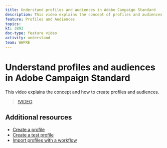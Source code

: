 ```yaml
---
title: Understand profiles and audiences in Adobe Campaign Standard
description: This video explains the concept of profiles and audiences and how to create profiles and audiences in Adobe Campaign Standard (ACS)
feature: Profiles and Audiences
topics:
kt: 3893
doc-type: feature video
activity: understand
team: WWFRE
---
```


# Understand profiles and audiences in Adobe Campaign Standard

This video explains the concept and how to create profiles and audiences.

>[!VIDEO](https://video.tv.adobe.com/v/18464?quality=12)

## Additional resources

* [Create a profile](/help/acs/profiles-and-audiences/creating-a-profile.md)
* [Create a test profile](/help/acs/profiles-and-audiences/test-profiles.md)
* [Import profiles with a workflow](/help/acs/managing-processes-and-data/importing-profiles.md)
